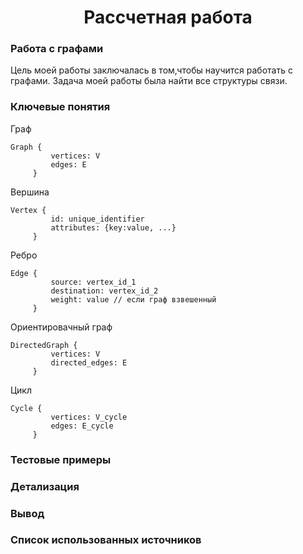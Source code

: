<h1 align= "center"> Рассчетная работа</h1>

### Работа с графами
Цель моей работы заключалась в том,чтобы научится работать с графами.
Задача моей работы была найти все структуры связи.

### Ключевые понятия

Граф

~~~
Graph {
         vertices: V
         edges: E
     }

~~~

Вершина

```
Vertex {
         id: unique_identifier
         attributes: {key:value, ...}
     }
```

Ребро

~~~
Edge {
         source: vertex_id_1
         destination: vertex_id_2
         weight: value // если граф взвешенный
     }
~~~

Ориентировачный граф

~~~
DirectedGraph {
         vertices: V
         directed_edges: E
     }
~~~

Цикл

~~~
Cycle {
         vertices: V_cycle
         edges: E_cycle
     }
~~~
### Тестовые примеры
### Детализация
### Вывод
### Список использованных источников
